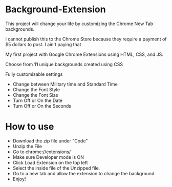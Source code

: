 # Background-Extension
This project will change your life by customizing the Chrome New Tab backgrounds.

I cannot publish this to the Chrome Store because they require a payment of $5 dollars to post. I ain't paying that

My first project with Google Chrome Extensions using HTML, CSS, and JS.

Choose from **11** unique backgrounds created using CSS

Fully customizable settings
- Change between Military time and Standard Time
- Change the Font Style
- Change the Font Size
- Turn Off or On the Date
- Turn Off or On the Seconds

# How to use
- Download the zip file under "Code"
- Unzip the File
- Go to chrome://extensions/
- Make sure Developer mode is ON
- Click Load Extension on the top left
- Select the inside file of the Unzipped file.
- Go to a new tab and allow the extension to change the background
- Enjoy!
